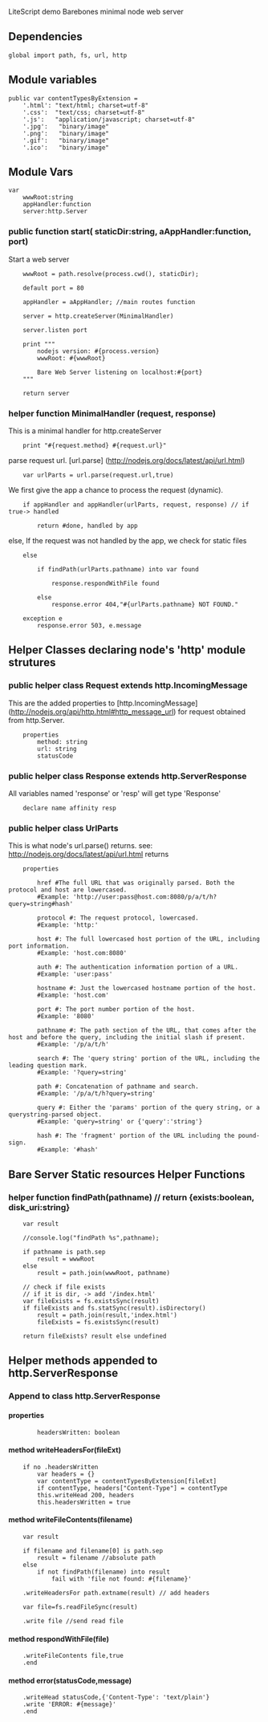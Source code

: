LiteScript demo
Barebones minimal node web server 

Dependencies
------------
    
    global import path, fs, url, http

Module variables
----------------


    public var contentTypesByExtension = 
        '.html': "text/html; charset=utf-8"
        '.css':  "text/css; charset=utf-8"
        '.js':   "application/javascript; charset=utf-8"
        '.jpg':   "binary/image"
        '.png':   "binary/image"
        '.gif':   "binary/image"
        '.ico':   "binary/image"
        

Module Vars
-----------

    var 
        wwwRoot:string
        appHandler:function
        server:http.Server

### public function start( staticDir:string, aAppHandler:function, port) 

Start a web server 

        wwwRoot = path.resolve(process.cwd(), staticDir);

        default port = 80

        appHandler = aAppHandler; //main routes function

        server = http.createServer(MinimalHandler)
        
        server.listen port
        
        print """
            nodejs version: #{process.version}
            wwwRoot: #{wwwRoot}

            Bare Web Server listening on localhost:#{port}
        """

        return server


### helper function MinimalHandler (request, response) 
This is a minimal handler for http.createServer

        print "#{request.method} #{request.url}"

parse request url. [url.parse] (http://nodejs.org/docs/latest/api/url.html)

        var urlParts = url.parse(request.url,true)

We first give the app a chance to process the request (dynamic).

        if appHandler and appHandler(urlParts, request, response) // if true-> handled

            return #done, handled by app
        
else, If the request was not handled by the app, we check for static files

        else 
                
            if findPath(urlParts.pathname) into var found
            
                response.respondWithFile found

            else            
                response.error 404,"#{urlParts.pathname} NOT FOUND."

        exception e
            response.error 503, e.message


## Helper Classes declaring node's 'http' module strutures

### public helper class Request extends http.IncomingMessage
This are the added properties to [http.IncomingMessage] (http://nodejs.org/api/http.html#http_message_url)
for request obtained from http.Server.

        properties
            method: string
            url: string
            statusCode

### public helper class Response extends http.ServerResponse
All variables named 'response' or 'resp' will get type 'Response'

        declare name affinity resp


### public helper class UrlParts
This is what node's url.parse() returns. see: http://nodejs.org/docs/latest/api/url.html returns 

        properties

            href #The full URL that was originally parsed. Both the protocol and host are lowercased.
            #Example: 'http://user:pass@host.com:8080/p/a/t/h?query=string#hash'
        
            protocol #: The request protocol, lowercased.
            #Example: 'http:'

            host #: The full lowercased host portion of the URL, including port information.
            #Example: 'host.com:8080'

            auth #: The authentication information portion of a URL.
            #Example: 'user:pass'

            hostname #: Just the lowercased hostname portion of the host.
            #Example: 'host.com'

            port #: The port number portion of the host.
            #Example: '8080'

            pathname #: The path section of the URL, that comes after the host and before the query, including the initial slash if present.
            #Example: '/p/a/t/h'

            search #: The 'query string' portion of the URL, including the leading question mark.
            #Example: '?query=string'

            path #: Concatenation of pathname and search.
            #Example: '/p/a/t/h?query=string'

            query #: Either the 'params' portion of the query string, or a querystring-parsed object.
            #Example: 'query=string' or {'query':'string'}

            hash #: The 'fragment' portion of the URL including the pound-sign.
            #Example: '#hash'            


## Bare Server Static resources Helper Functions

### helper function findPath(pathname) // return {exists:boolean, disk_uri:string}
        
        var result
        
        //console.log("findPath %s",pathname);

        if pathname is path.sep
            result = wwwRoot
        else 
            result = path.join(wwwRoot, pathname)

        // check if file exists
        // if it is dir, -> add '/index.html'
        var fileExists = fs.existsSync(result)
        if fileExists and fs.statSync(result).isDirectory()
            result = path.join(result,'index.html')
            fileExists = fs.existsSync(result)
            
        return fileExists? result else undefined
        

## Helper methods appended to http.ServerResponse
    
### Append to class http.ServerResponse

#### properties
            headersWritten: boolean

#### method writeHeadersFor(fileExt) 

        if no .headersWritten
            var headers = {}
            var contentType = contentTypesByExtension[fileExt]
            if contentType, headers["Content-Type"] = contentType
            this.writeHead 200, headers
            this.headersWritten = true

#### method writeFileContents(filename) 

        var result
        
        if filename and filename[0] is path.sep
            result = filename //absolute path
        else
            if not findPath(filename) into result
                fail with 'file not found: #{filename}'
            
        .writeHeadersFor path.extname(result) // add headers
            
        var file=fs.readFileSync(result)

        .write file //send read file
        
        
        
#### method respondWithFile(file) 

        .writeFileContents file,true
        .end
    

#### method error(statusCode,message) 
        
        .writeHead statusCode,{'Content-Type': 'text/plain'}
        .write 'ERROR: #{message}'
        .end
    

